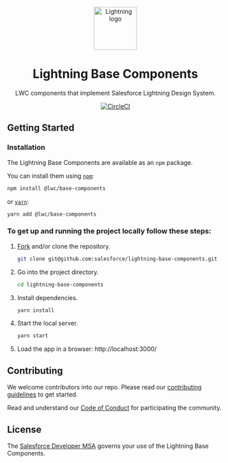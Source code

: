 <p align="center">
    <a rel="noopener" target="_blank">
        <img width="100" 
             height="100"
             src="./src/lightning-logo.svg?sanitize=true"
             alt="Lightning logo">
    </a>
</p>

<h1 align="center">Lightning Base Components</h1>
<p align="center">LWC components that implement Salesforce Lightning Design System.</p>

<div align="center">
    <a href="https://circleci.com/gh/salesforce/lightning-base-components">
        <img src="https://circleci.com/gh/salesforce/lightning-base-components.svg?style=svg&circle-token=c334c298a497eeca6636c636ecbb3f3b0fca19f5" 
             alt="CircleCI">
    </a>
</div>

## Getting Started

### Installation

The Lightning Base Components are available as an `npm` package.

You can install them using [`npm`][npm]:

```bash
npm install @lwc/base-components
```

or [`yarn`][yarn]:

```
yarn add @lwc/base-components
```

### To get up and running the project locally follow these steps:

1. [Fork][github fork] and/or clone the repository.

    ```sh
    git clone git@github.com:salesforce/lightning-base-components.git
    ```

2. Go into the project directory.

    ```sh
    cd lightning-base-components
    ```

3. Install dependencies.

    ```sh
    yarn install
    ```

4. Start the local server.

    ```sh
    yarn start
    ```

5. Load the app in a browser: http://localhost:3000/

## Contributing

We welcome contributors into our repo. Please read our [contributing
guidelines][contributing] to get started.

Read and understand our [Code of Conduct][code-of-conduct] for participating the community.

## License

The [Salesforce Developer MSA][license] governs your use of the Lightning Base Components.

[contributing]: https://github.com/salesforce/lightning-base-components/blob/master/CONTRIBUTING.md
[code-of-conduct]: https://github.com/salesforce/lightning-base-components/blob/master/CODE_OF_CONDUCT.md
[github fork]: https://help.github.com/en/articles/fork-a-repo
[license]: http://www.sfdcstatic.com/assets/pdf/misc/salesforce_Developer_MSA.pdf
[npm]: https://www.npmjs.com/
[yarn]: https://yarnpkg.com/
